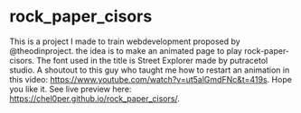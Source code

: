 # rock_paper_cisors

This is a project I made to train webdevelopment proposed by @theodinproject. the idea is to make an animated page to play rock-paper-cisors.
The font used in the title is Street Explorer made by putracetol studio. 
A shoutout to this guy who taught me how to restart an animation in this video: https://www.youtube.com/watch?v=ut5alGmdFNc&t=419s.
Hope you like it. See live preview here: https://chel0per.github.io/rock_paper_cisors/.


